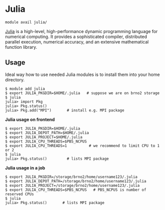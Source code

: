 # Julia

    module avail julia/

[Julia](https://julialang.org/) is a high-level, high-performance dynamic programming language for numerical computing. It provides a sophisticated compiler, distributed parallel execution, numerical accuracy, and an extensive mathematical function library.

## Usage

Ideal way how to use needed Julia modules is to install them into your home directory.

```
$ module add julia
$ export JULIA_PKGDIR=$HOME/.julia   # suppose we are on brno2 storage
$ julia
julia> import Pkg
julia> Pkg.status()
julia> Pkg.add("MPI")       # install e.g. MPI package
```

**Julia usage on frontend**

```
$ export JULIA_PKGDIR=$HOME/.julia   
$ export JULIA_DEPOT_PATH=$HOME/.julia
$ export JULIA_PROJECT=$HOME/.julia 
$ export JULIA_CPU_THREADS=$PBS_NCPUS
$ export JULIA_CPU_THREADS=1          # we recommend to limit CPU to 1 or 2
$ julia
julia> Pkg.status()         # lists MPI package
```

**Julia usage in a job**

```
$ export JULIA_PKGDIR=/storage/brno2/home/username123/.julia   
$ export JULIA_DEPOT_PATH=/storage/brno2/home/username123/.julia
$ export JULIA_PROJECT=/storage/brno2/home/username123/.julia 
$ export JULIA_CPU_THREADS=$PBS_NCPUS   # PBS_NCPUS is number of reserved CPUs
$ julia
julia> Pkg.status()       # lists MPI package

```

